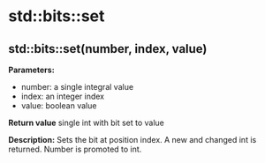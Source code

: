 # std::bits::set

## std::bits::set(number, index, value)
**Parameters:**
- number: a single integral value
- index: an integer index
- value: boolean value

**Return value**
single int with bit set to value

**Description:**
Sets the bit at position index. A new and changed int is returned. Number is promoted to int.